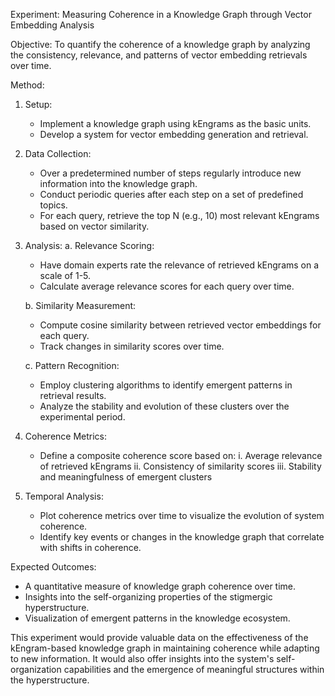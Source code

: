 
Experiment: Measuring Coherence in a Knowledge Graph through Vector Embedding Analysis

Objective:
To quantify the coherence of a knowledge graph by analyzing the consistency, relevance, and patterns of vector embedding retrievals over time.

Method:
1. Setup:
   - Implement a knowledge graph using kEngrams as the basic units.
   - Develop a system for vector embedding generation and retrieval.

2. Data Collection:
   - Over a predetermined number of steps regularly introduce new information into the knowledge graph.
   - Conduct periodic queries after each step on a set of predefined topics.
   - For each query, retrieve the top N (e.g., 10) most relevant kEngrams based on vector similarity.

3. Analysis:
   a. Relevance Scoring:
      - Have domain experts rate the relevance of retrieved kEngrams on a scale of 1-5.
      - Calculate average relevance scores for each query over time.

   b. Similarity Measurement:
      - Compute cosine similarity between retrieved vector embeddings for each query.
      - Track changes in similarity scores over time.

   c. Pattern Recognition:
      - Employ clustering algorithms to identify emergent patterns in retrieval results.
      - Analyze the stability and evolution of these clusters over the experimental period.

4. Coherence Metrics:
   - Define a composite coherence score based on:
     i. Average relevance of retrieved kEngrams
     ii. Consistency of similarity scores
     iii. Stability and meaningfulness of emergent clusters

5. Temporal Analysis:
   - Plot coherence metrics over time to visualize the evolution of system coherence.
   - Identify key events or changes in the knowledge graph that correlate with shifts in coherence.

Expected Outcomes:
- A quantitative measure of knowledge graph coherence over time.
- Insights into the self-organizing properties of the stigmergic hyperstructure.
- Visualization of emergent patterns in the knowledge ecosystem.

This experiment would provide valuable data on the effectiveness of the kEngram-based knowledge graph in maintaining coherence while adapting to new information. It would also offer insights into the system's self-organization capabilities and the emergence of meaningful structures within the hyperstructure.